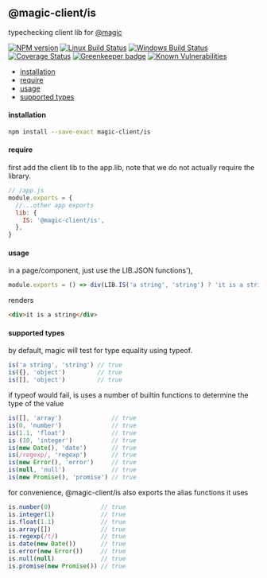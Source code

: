 ## @magic-client/is

typechecking client lib for
[@magic](https://magic.github.io/core)

[![NPM version][npm-image]][npm-url]
[![Linux Build Status][travis-image]][travis-url]
[![Windows Build Status][appveyor-image]][appveyor-url]
[![Coverage Status][coveralls-image]][coveralls-url]
[![Greenkeeper badge][greenkeeper-image]][greenkeeper-url]
[![Known Vulnerabilities][snyk-image]][snyk-url]

[npm-image]: https://img.shields.io/npm/v/@magic-client/is.svg
[npm-url]: https://www.npmjs.com/package/@magic-client/is
[travis-image]: https://api.travis-ci.org/magic-client/is.svg?branch=master
[travis-url]: https://travis-ci.org/magic-client/is
[appveyor-image]: https://img.shields.io/appveyor/ci/magicclient/is/master.svg
[appveyor-url]: https://ci.appveyor.com/project/magicclient/is/branch/master
[coveralls-image]: https://coveralls.io/repos/github/magic-client/is/badge.svg
[coveralls-url]: https://coveralls.io/github/magic-client/is
[greenkeeper-image]: https://badges.greenkeeper.io/magic-client/is.svg
[greenkeeper-url]: https://badges.greenkeeper.io/magic-client/is.svg
[snyk-image]: https://snyk.io/test/github/magic-client/is/badge.svg
[snyk-url]: https://snyk.io/test/github/magic-client/is

* [installation](#install)
* [require](#require)
* [usage](#usage)
* [supported types](#types)


#### <a name="install"></a>installation
```bash
npm install --save-exact magic-client/is
```

#### <a name="require"></a>require
first add the client lib to the app.lib, note that we do not actually require the library.

```javascript
// /app.js
module.exports = {
  //...other app exports
  lib: {
    IS: '@magic-client/is',
  },
}
```

#### <a name="usage"></a>usage
in a page/component, just use the LIB.JSON functions'),
```javascript
module.exports = () => div(LIB.IS('a string', 'string') ? 'it is a string' : 'it is not a string')
```
renders
```html
<div>it is a string</div>
```

#### <a name="types"></a>supported types
by default, magic will test for type equality using typeof.
```javascript
is('a string', 'string') // true
is({}, 'object')         // true
is([], 'object')         // true
```

if typeof would fail, is uses a number of builtin functions to determine the type of the value
```javascript
is([], 'array')              // true
is(0, 'number')              // true
is(1.1, 'float')             // true
is (10, 'integer')           // true
is(new Date(), 'date')       // true
is(/regexp/, 'regexp')       // true
is(new Error(), 'error')     // true
is(null, 'null')             // true
is(new Promise(), 'promise') // true
```

for convenience, @magic-client/is also exports the alias functions it uses
```javascript
is.number(0)              // true
is.integer(1)             // true
is.float(1.1)             // true
is.array([])              // true
is.regexp(/t/)            // true
is.date(new Date())       // true
is.error(new Error())     // true
is.null(null)             // true
is.promise(new Promise()) // true
```
